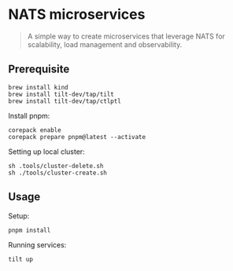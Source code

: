 # NATS microservices

> A simple way to create microservices that leverage NATS for scalability, load management and observability.

## Prerequisite

```
brew install kind
brew install tilt-dev/tap/tilt
brew install tilt-dev/tap/ctlptl
```

Install pnpm:

```
corepack enable
corepack prepare pnpm@latest --activate
```

Setting up local cluster:

```
sh .tools/cluster-delete.sh
sh ./tools/cluster-create.sh
```

## Usage

Setup:

```
pnpm install
```

Running services:

```
tilt up
```